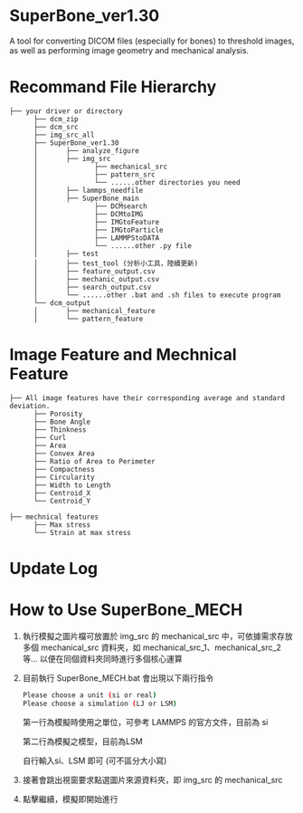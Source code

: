 # SuperBone_ver1.30
A tool for converting DICOM files (especially for bones) to threshold images, as well as performing image geometry and mechanical analysis.

# Recommand File Hierarchy
```
├── your driver or directory
      ├── dcm_zip
      ├── dcm_src
      ├── img_src_all
      ├── SuperBone_ver1.30
      │       ├── analyze_figure
      │       ├── img_src
      │              ├── mechanical_src
      │              ├── pattern_src
      │              └── ......other directories you need
      │       ├── lammps_needfile        
      │       ├── SuperBone_main
      │              ├── DCMsearch
      │              ├── DCMtoIMG
      │              ├── IMGtoFeature
      │              ├── IMGtoParticle
      │              ├── LAMMPStoDATA
      │              └── ......other .py file
      │       ├── test
      │       ├── test_tool (分析小工具，陸續更新)
      │       ├── feature_output.csv
      │       ├── mechanic_output.csv
      │       ├── search_output.csv
      │       └── ......other .bat and .sh files to execute program  
      └── dcm_output
      │       ├── mechanical_feature
      │       └── pattern_feature        
```

# Image Feature and Mechnical Feature
```
├── All image features have their corresponding average and standard deviation.
      ├── Porosity
      ├── Bone Angle
      ├── Thinkness
      ├── Curl
      ├── Area
      ├── Convex Area  
      ├── Ratio of Area to Perimeter
      ├── Compactness
      ├── Circularity 
      ├── Width to Length
      ├── Centroid_X
      └── Centroid_Y             
```
```
├── mechnical features
      ├── Max stress
      └── Strain at max stress            
```

# Update Log

# How to Use SuperBone_MECH

1) 執行模擬之圖片檔可放置於 img_src 的 mechanical_src 中，可依據需求存放多個 mechanical_src 資料夾，如 mechanical_src_1、mechanical_src_2 等...
   以便在同個資料夾同時進行多個核心運算

2) 目前執行 SuperBone_MECH.bat 會出現以下兩行指令

   ```bash
   Please choose a unit (si or real)
   Please choose a simulation (LJ or LSM)
   ```
   第一行為模擬時使用之單位，可參考 LAMMPS 的官方文件，目前為 si
   
   第二行為模擬之模型，目前為LSM

   自行輸入si、LSM 即可 (可不區分大小寫)

3) 接著會跳出視窗要求點選圖片來源資料夾，即 img_src 的 mechanical_src

4) 點擊繼續，模擬即開始進行
